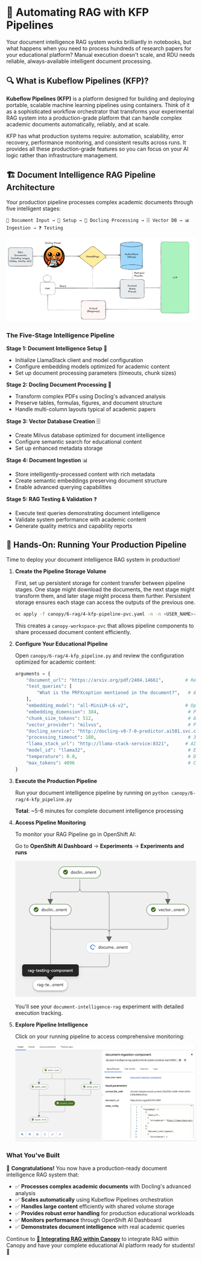 # 🌳 Automating RAG with KFP Pipelines

Your document intelligence RAG system works brilliantly in notebooks, but what happens when you need to process hundreds of research papers for your educational platform? 
Manual execution doesn't scale, and RDU needs reliable, always-available intelligent document processing.

## 🔍 What is Kubeflow Pipelines (KFP)?

**Kubeflow Pipelines (KFP)** is a platform designed for building and deploying portable, scalable machine learning pipelines using containers. Think of it as a sophisticated workflow orchestrator that transforms your experimental RAG system into a production-grade platform that can handle complex academic documents automatically, reliably, and at scale.

KFP has what production systems require: automation, scalability, error recovery, performance monitoring, and consistent results across runs. It provides all these production-grade features so you can focus on your AI logic rather than infrastructure management.

## 🏗️ Document Intelligence RAG Pipeline Architecture

Your production pipeline processes complex academic documents through five intelligent stages:

```
📄 Document Input → 🔧 Setup → 🧠 Docling Processing → 🗄️ Vector DB → 📊 Ingestion → ❓ Testing
```

![Pipeline Architecture](images/rag4.png)

### The Five-Stage Intelligence Pipeline

**Stage 1: Document Intelligence Setup** 🔧
- Initialize LlamaStack client and model configuration
- Configure embedding models optimized for academic content
- Set up document processing parameters (timeouts, chunk sizes)

**Stage 2: Docling Document Processing** 🧠  
- Transform complex PDFs using Docling's advanced analysis
- Preserve tables, formulas, figures, and document structure
- Handle multi-column layouts typical of academic papers

**Stage 3: Vector Database Creation** 🗄️
- Create Milvus database optimized for document intelligence
- Configure semantic search for educational content
- Set up enhanced metadata storage

**Stage 4: Document Ingestion** 📊
- Store intelligently-processed content with rich metadata
- Create semantic embeddings preserving document structure
- Enable advanced querying capabilities

**Stage 5: RAG Testing & Validation** ❓
- Execute test queries demonstrating document intelligence
- Validate system performance with academic content
- Generate quality metrics and capability reports

## 🎯 Hands-On: Running Your Production Pipeline

Time to deploy your document intelligence RAG system in production!

1. **Create the Pipeline Storage Volume**

   First, set up persistent storage for content transfer between pipeline stages. One stage might download the documents, the next stage might transform them, and later stage might process them further. Persistent storage ensures each stage can access the outputs of the previous one.

   ```bash
   oc apply -f canopy/6-rag/4-kfp-pipeline-pvc.yaml -n -n <USER_NAME>-prod
   ```

   This creates a `canopy-workspace-pvc` that allows pipeline components to share processed document content efficiently.

2. **Configure Your Educational Pipeline**

   Open `canopy/6-rag/4-kfp_pipeline.py` and review the configuration optimized for academic content:

   ```python
   arguments = {
       "document_url": "https://arxiv.org/pdf/2404.14661",        # Research paper URL
       "test_queries": [
           "What is the PRFXception mentioned in the document?",   # Academic concept query
       ],
       "embedding_model": "all-MiniLM-L6-v2",                     # Optimized for education
       "embedding_dimension": 384,                                 # Performance-balanced
       "chunk_size_tokens": 512,                                   # Academic content chunks
       "vector_provider": "milvus",                                # Production vector DB
       "docling_service": "http://docling-v0-7-0-predictor.ai501.svc.cluster.local:5001",
       "processing_timeout": 180,                                  # 3 min for complex docs
       "llama_stack_url": "http://llama-stack-service:8321",      # AI inference service
       "model_id": "llama32",                                      # Educational LLM
       "temperature": 0.0,                                         # Deterministic responses
       "max_tokens": 4096                                          # Comprehensive answers
   }
   ```

3. **Execute the Production Pipeline**

   Run your document intelligence pipeline by running on `python canopy/6-rag/4-kfp_pipeline.py`

   **Total**: ~5-6 minutes for complete document intelligence processing

4. **Access Pipeline Monitoring**

   To monitor your RAG Pipeline go in OpenShift AI:

   Go to **OpenShift AI Dashboard** → **Experiments** → **Experiments and runs**

   ![Pipeline Monitoring](images/rag9.png)

   You'll see your `document-intelligence-rag` experiment with detailed execution tracking.

5. **Explore Pipeline Intelligence**

   Click on your running pipeline to access comprehensive monitoring:

   ![Pipeline Monitoring](images/rag10.png)

### What You've Built

🎉 **Congratulations!** You now have a production-ready document intelligence RAG system that:

- ✅ **Processes complex academic documents** with Docling's advanced analysis
- ✅ **Scales automatically** using Kubeflow Pipelines orchestration  
- ✅ **Handles large content** efficiently with shared volume storage
- ✅ **Provides robust error handling** for production educational workloads
- ✅ **Monitors performance** through OpenShift AI Dashboard
- ✅ **Demonstrates document intelligence** with real academic queries

Continue to **[🌳 Integrating RAG within Canopy](6-rag-Canopy.md)** to integrate RAG within Canopy and have your complete educational AI platform ready for students! 🚀 